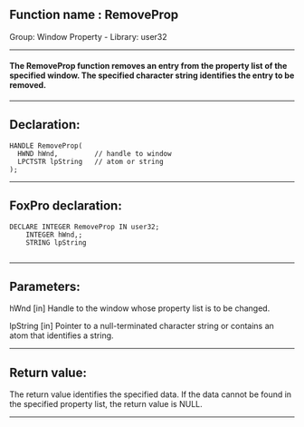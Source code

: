 
## Function name : RemoveProp
Group: Window Property - Library: user32    
***  


#### The RemoveProp function removes an entry from the property list of the specified window. The specified character string identifies the entry to be removed. 
***  


## Declaration:
```foxpro  
HANDLE RemoveProp(
  HWND hWnd,         // handle to window
  LPCTSTR lpString   // atom or string
);  
```  
***  


## FoxPro declaration:
```foxpro  
DECLARE INTEGER RemoveProp IN user32;
	INTEGER hWnd,;
	STRING lpString
  
```  
***  


## Parameters:
hWnd 
[in] Handle to the window whose property list is to be changed. 

lpString 
[in] Pointer to a null-terminated character string or contains an atom that identifies a string.   
***  


## Return value:
The return value identifies the specified data. If the data cannot be found in the specified property list, the return value is NULL.  
***  

